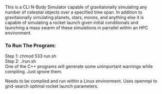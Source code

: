 This is a CLI N-Body Simulator capable of gravitaionally simulating any number of celestial objects over a specified time span. In addition to gravitaionally simulating planets, stars, moons, and anything else it is capable of simulating a rocket launch given initial conditionals and launching a mass swarm of these simulations in parrallel within an HPC environment.  

### To Run The Program:
Step 1:  chmod 533 run.sh <br>
Step 2:  ./run.sh <br>
One of the C++ programs will generate some unimportant warnings while compiling. Just ignore them.

Needs to be compiled and run within a Linux environment. Uses openmpi to grid-search optimal rocket launch parameters.
